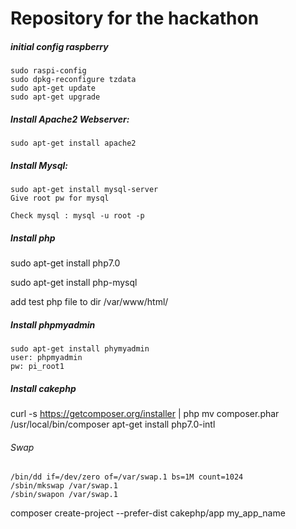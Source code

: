 # Repository for the hackathon

##### initial config raspberry
```
sudo raspi-config
sudo dpkg-reconfigure tzdata
sudo apt-get update
sudo apt-get upgrade
```


##### Install Apache2 Webserver:
```
sudo apt-get install apache2
```
##### Install Mysql:
```
sudo apt-get install mysql-server
Give root pw for mysql

Check mysql : mysql -u root -p
```
##### Install php
sudo apt-get install php7.0

sudo apt-get install php-mysql

add test php file to dir /var/www/html/

##### Install phpmyadmin
```
sudo apt-get install phymyadmin
user: phpmyadmin
pw: pi_root1
```

##### Install cakephp
curl -s https://getcomposer.org/installer | php
mv composer.phar /usr/local/bin/composer
apt-get install php7.0-intl
###### Swap 
```
/bin/dd if=/dev/zero of=/var/swap.1 bs=1M count=1024
/sbin/mkswap /var/swap.1
/sbin/swapon /var/swap.1
```
composer create-project --prefer-dist cakephp/app my_app_name
